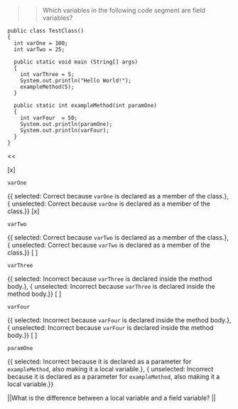 >>Which variables in the following code segment are field variables?

```
public class TestClass()
{
  int varOne = 100;
  int varTwo = 25;

  public static void main (String[] args)
  {
    int varThree = 5;
    System.out.println("Hello World!");
    exampleMethod(5);
  }

  public static int exampleMethod(int paramOne)
  {
    int varFour  = 50;
    System.out.println(paramOne);
    System.out.println(varFour);
  }
}
```

<<

[x] <pre><code>varOne</code></pre> {{ selected: Correct because <code>varOne</code> is declared as a member of the class.}, { unselected: Correct because <code>varOne</code> is declared as a member of the class.}}
[x] <pre><code>varTwo</code></pre> {{ selected: Correct because <code>varTwo</code> is declared as a member of the class.}, { unselected: Correct because <code>varTwo</code> is declared as a member of the class.}}
[ ] <pre><code>varThree</code></pre> {{ selected: Incorrect because <code>varThree</code> is declared inside the method body.}, { unselected: Incorrect because <code>varThree</code> is declared inside the method body.}}
[ ] <pre><code>varFour</code></pre> {{ selected: Incorrect because <code>varFour</code> is declared inside the method body.}, { unselected: Incorrect because <code>varFour</code> is declared inside the method body.}}
[ ] <pre><code>paramOne</code></pre> {{ selected: Incorrect because it is declared as a parameter for <code>exampleMethod</code>, also making it a local variable.}, { unselected: Incorrect because it is declared as a parameter for <code>exampleMethod</code>, also making it a local variable.}}

||What is the difference between a local variable and a field variable? ||
